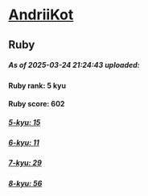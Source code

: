 # [AndriiKot](https://www.codewars.com/users/AndriiKot) 
## Ruby

##### As of 2025-03-24 21:24:43 uploaded:

#### Ruby rank: 5 kyu

#### Ruby score: 602

##### [5-kyu: 15](https://github.com/AndriiKot/Ruby__CodeWars/tree/main/kyu-5)

##### [6-kyu: 11](https://github.com/AndriiKot/Ruby__CodeWars/tree/main/kyu-6)

##### [7-kyu: 29](https://github.com/AndriiKot/Ruby__CodeWars/tree/main/kyu-7)

##### [8-kyu: 56](https://github.com/AndriiKot/Ruby__CodeWars/tree/main/kyu-8)

